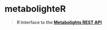 # metabolighteR


> __R Interface to the [Metabolights REST API](https://www.ebi.ac.uk/metabolights/ws/api/spec.html)__
